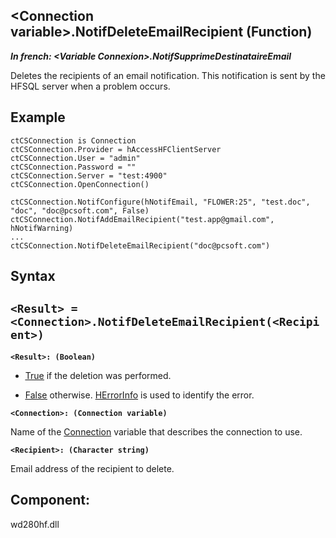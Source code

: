 


## &lt;Connection variable&gt;.NotifDeleteEmailRecipient (Function)

***In french: &lt;Variable Connexion&gt;.NotifSupprimeDestinataireEmail***



<a name="XUse"></a>
<a name="Use"></a>
<a name="description"></a>
Deletes the recipients of an email notification. This notification is sent by the HFSQL server when a problem occurs. 

<a name="Example1"></a>
<a name="sample_code"></a>

## Example


```wl
ctCSConnection is Connection
ctCSConnection.Provider = hAccessHFClientServer
ctCSConnection.User = "admin"
ctCSConnection.Password = ""
ctCSConnection.Server = "test:4900"
ctCSConnection.OpenConnection()

ctCSConnection.NotifConfigure(hNotifEmail, "FLOWER:25", "test.doc", "doc", "doc@pcsoft.com", False)
ctCSConnection.NotifAddEmailRecipient("test.app@gmail.com", hNotifWarning)
...
ctCSConnection.NotifDeleteEmailRecipient("doc@pcsoft.com")
```

<a name="XSYNTAX"></a>

## Syntax
<a name="SYNTAX1"></a>

`<Result> = <Connection>.NotifDeleteEmailRecipient(<Recipient>)`
---

**`<Result>: (Boolean)`**



- <u><u><u><u>True</u></u></u></u> if the deletion was performed. 

- <u><u><u><u>False</u></u></u></u> otherwise. [HErrorInfo](../WDLang4/3044071.md) is used to identify the error.




**`<Connection>: (Connection variable)`**

Name of the [Connection](../WDLang4/1514073.md) variable that describes the connection to use.

**`<Recipient>: (Character string)`**

Email address of the recipient to delete.



<a name="XComponent"></a>

## Component:
wd280hf.dll
